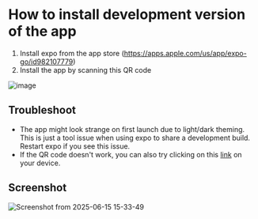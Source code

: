 # How to install development version of the app
1) Install expo from the app store (https://apps.apple.com/us/app/expo-go/id982107779)
2) Install the app by scanning this QR code
  
![image](https://github.com/user-attachments/assets/1697ada8-66ec-4853-865f-154e3495f56e)

   
## Troubleshoot
- The app might look strange on first launch due to light/dark theming. This is just a tool issue when using expo to share a development build. Restart expo if you see this issue.
- If the QR code doesn't work, you can also try clicking on this [link](exp+://expo-development-client/?url=https://u.expo.dev/b39dedf7-5774-42ea-a1b2-096899e62cfa/group/99b3bf5c-d834-4e20-b72e-3457b16dc8ae) on your device.

## Screenshot
![Screenshot from 2025-06-15 15-33-49](https://github.com/user-attachments/assets/2203bcef-40d8-45ca-b244-90fe6ded14c9)
